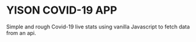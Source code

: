 # YISON COVID-19 APP

Simple and rough Covid-19 live stats using vanilla Javascript to fetch data from an api.
